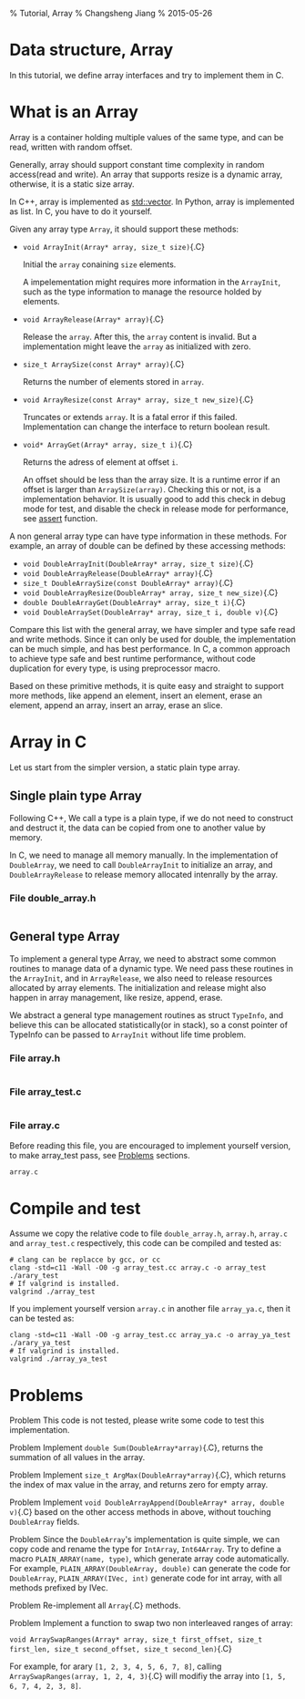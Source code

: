 % Tutorial, Array
% Changsheng Jiang
% 2015-05-26

# Data structure, Array

In this tutorial, we define array interfaces and try to implement them in C.

# What is an Array

Array is a container holding multiple values of the same type, and can be read,
written with random offset.

Generally, array should support constant time complexity in random access(read
and write). An array that supports resize is a dynamic array, otherwise, it is a
static size array.

In C++, array is implemented as
[std::vector](http://en.cppreference.com/w/cpp/container/vector). In Python,
array is implemented as list. In C, you have to do it yourself.

Given any array type <code>Array</code>, it should support these methods:

* `void ArrayInit(Array* array, size_t size)`{.C}

    Initial the `array` conaining `size` elements.

    A impelementation might requires more information in the `ArrayInit`, such
    as the type information to manage the resource holded by elements.

* `void ArrayRelease(Array* array)`{.C}

    Release the `array`. After this, the `array` content is invalid. But a
    implementation might leave the `array` as initialized with zero.

* `size_t ArraySize(const Array* array)`{.C}

    Returns the number of elements stored in `array`.

* `void ArrayResize(const Array* array, size_t new_size)`{.C}

    Truncates or extends `array`. It is a fatal error if this
    failed. Implementation can change the interface to return boolean result.

* `void* ArrayGet(Array* array, size_t i)`{.C}

    Returns the adress of element at offset `i`.

    An offset should be less than the array size. It is a runtime error if an
    offset is larger than `ArraySize(array)`. Checking this or not, is a
    implementation behavior. It is usually good to add this check in debug mode
    for test, and disable the check in release mode for performance, see
    [assert](http://en.cppreference.com/w/cpp/error/assert) function.

A non general array type can have type information in these methods. For
example, an array of double can be defined by these accessing methods:

* `void DoubleArrayInit(DoubleArray* array, size_t size)`{.C}
* `void DoubleArrayRelease(DoubleArray* array)`{.C}
* `size_t DoubleArraySize(const DoubleArray* array)`{.C}
* `void DoubleArrayResize(DoubleArray* array, size_t new_size)`{.C}
* `double DoubleArrayGet(DoubleArray* array, size_t i)`{.C}
* `void DoubleArraySet(DoubleArray* array, size_t i, double v)`{.C}

Compare this list with the general array, we have simpler and type safe read and
write methods. Since it can only be used for double, the implementation can be
much simple, and has best performance. In C, a common approach to achieve type
safe and best runtime performance, without code duplication for every type, is
using preprocessor macro.

Based on these primitive methods, it is quite easy and straight to support more
methods, like append an element, insert an element, erase an element, append an
array, insert an array, erase an slice.

# Array in C

Let us start from the simpler version, a static plain type array.

## Single plain type Array

Following C++, We call a type is a plain type, if we do not need to construct
and destruct it, the data can be copied from one to another value by memory.

In C, we need to manage all memory manually. In the implementation of
`DoubleArray`, we need to call `DoubleArrayInit` to initialize an array, and
`DoubleArrayRelease` to release memory allocated intenrally by the array.

### File double_array.h
~~~ {.C .numberLines include=double_array.h}
~~~

## General type Array

To implement a general type Array, we need to abstract some common routines to
manage data of a dynamic type. We need pass these routines in the `ArrayInit`,
and in `ArrayRelease`, we also need to release resources allocated by array
elements. The initialization and release might also happen in array management,
like resize, append, erase.

We abstract a general type management routines as struct `TypeInfo`, and believe
this can be allocated statistically(or in stack), so a const pointer of TypeInfo
can be passed to `ArrayInit` without life time problem.

### File array.h

~~~ {.C .numberLines include=array.h}
~~~

### File array_test.c

~~~ {.C .numberLines include=array_test.c}
~~~

### File array.c

Before reading this file, you are encouraged to implement yourself version, to
make array_test pass, see [Problems](#problems) sections.

~~~ {.C .numberLines include=array.c}
array.c
~~~

# Compile and test

Assume we copy the relative code to file `double_array.h`, `array.h`, `array.c`
and `array_test.c` respectively, this code can be compiled and tested as:

~~~ {.bash}
# clang can be replacce by gcc, or cc
clang -std=c11 -Wall -O0 -g array_test.cc array.c -o array_test
./arary_test
# If valgrind is installed.
valgrind ./array_test
~~~

If you implement yourself version `array.c` in another file `array_ya.c`, then
it can be tested as:

~~~ {.bash}
clang -std=c11 -Wall -O0 -g array_test.cc array_ya.c -o array_ya_test
./arary_ya_test
# If valgrind is installed.
valgrind ./array_ya_test
~~~

# Problems

<span class="label label-default">Problem</span> This code is not tested, please
write some code to test this implementation.

<span class="label label-default">Problem</span> Implement `double
Sum(DoubleArray*array)`{.C}, returns the summation of all values in the array.

<span class="label label-default">Problem</span> Implement `size_t
ArgMax(DoubleArray*array)`{.C}, which returns the index of max value in the
array, and returns zero for empty array.

<span class="label label-default">Problem</span> Implement `void
DoubleArrayAppend(DoubleArray* array, double v)`{.C} based on the other access
methods in above, without touching `DoubleArray` fields.

<span class="label label-default">Problem</span> Since the `DoubleArray`'s
implementation is quite simple, we can copy code and rename the type for
`IntArray`, `Int64Array`. Try to define a macro `PLAIN_ARRAY(name, type)`, which
generate array code automatically. For example, `PLAIN_ARRAY(DoubleArray,
double)` can generate the code for `DoubleArray`, `PLAIN_ARRAY(IVec, int)`
generate code for int array, with all methods prefixed by IVec.

<span class="label label-default">Problem</span> Re-implement all `Array`{.C} methods.

<span class="label label-default">Problem</span> Implement a function to swap
two non interleaved ranges of array:

`void ArraySwapRanges(Array* array, size_t first_offset, size_t first_len,
size_t second_offset, size_t second_len)`{.C}

For example, for arary `[1, 2, 3, 4, 5, 6, 7, 8]`, calling
`ArraySwapRanges(array, 1, 2, 4, 3)`{.C} will modifiy the array into
`[1, 5, 6, 7, 4, 2, 3, 8]`.
